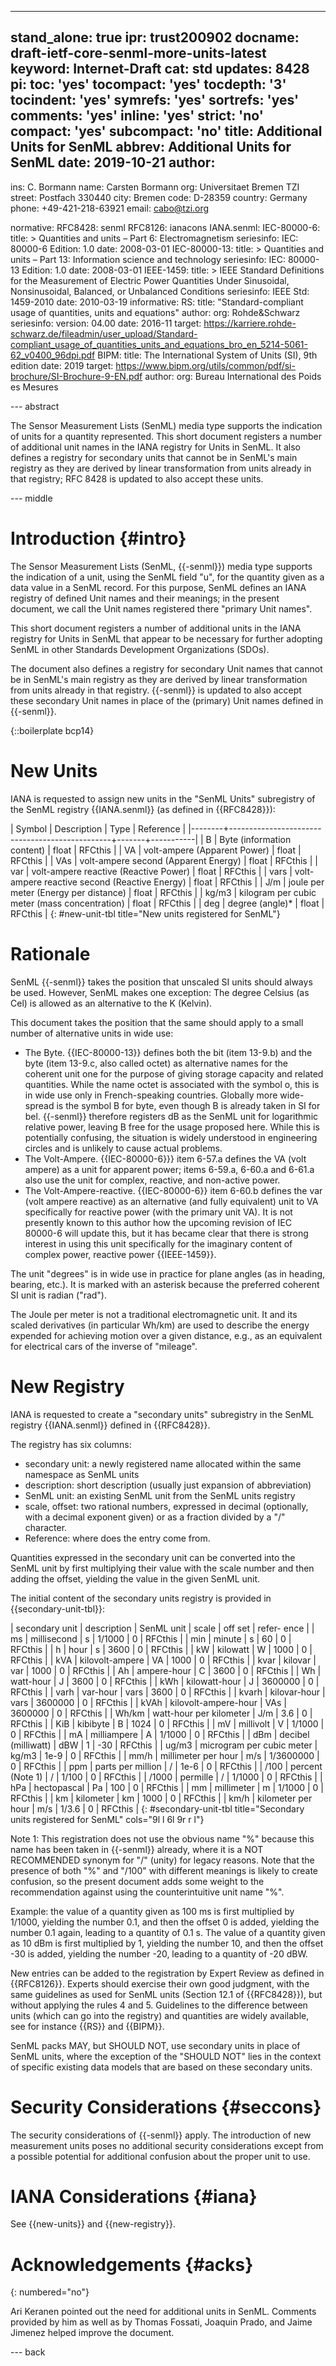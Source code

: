 ---
stand_alone: true
ipr: trust200902
docname: draft-ietf-core-senml-more-units-latest
keyword: Internet-Draft
cat: std
updates: 8428
pi:
  toc: 'yes'
  tocompact: 'yes'
  tocdepth: '3'
  tocindent: 'yes'
  symrefs: 'yes'
  sortrefs: 'yes'
  comments: 'yes'
  inline: 'yes'
  strict: 'no'
  compact: 'yes'
  subcompact: 'no'
title: Additional Units for SenML
abbrev: Additional Units for SenML
date: 2019-10-21
author:
-
  ins: C. Bormann
  name: Carsten Bormann
  org: Universitaet Bremen TZI
  street: Postfach 330440
  city: Bremen
  code: D-28359
  country: Germany
  phone: +49-421-218-63921
  email: cabo@tzi.org

normative:
  RFC8428: senml
  RFC8126: ianacons
  IANA.senml:
  IEC-80000-6:
    title: >
      Quantities and units –
      Part 6: Electromagnetism
    seriesinfo:
      IEC: 80000-6
      Edition: 1.0
    date: 2008-03-01
  IEC-80000-13:
    title: >
      Quantities and units –
      Part 13: Information science and technology
    seriesinfo:
      IEC: 80000-13
      Edition: 1.0
    date: 2008-03-01
  IEEE-1459:
    title: >
      IEEE Standard Definitions for the Measurement of Electric Power
      Quantities Under Sinusoidal, Nonsinusoidal, Balanced, or
      Unbalanced Conditions
    seriesinfo:
      IEEE Std: 1459-2010
    date: 2010-03-19
informative:
  RS:
    title: "Standard-compliant usage of quantities, units and equations"
    author:
      org: Rohde&Schwarz
    seriesinfo:
      version: 04.00
    date: 2016-11
    target:  https://karriere.rohde-schwarz.de/fileadmin/user_upload/Standard-compliant_usage_of_quantities_units_and_equations_bro_en_5214-5061-62_v0400_96dpi.pdf
  BIPM:
    title: The International System of Units (SI), 9th edition
    date: 2019
    target: https://www.bipm.org/utils/common/pdf/si-brochure/SI-Brochure-9-EN.pdf
    author:
      org: Bureau International des Poids es Mesures



--- abstract

The Sensor Measurement Lists (SenML) media type supports the
indication of units for a quantity represented.
This short document registers a number of additional unit names in the
IANA registry for Units in SenML.
It also defines a registry for secondary units that cannot be in SenML's
main registry as they are derived by linear transformation from units
already in that registry; RFC 8428 is updated to also accept these units.

--- middle


# Introduction {#intro}


The Sensor Measurement Lists (SenML, {{-senml}}) media type supports the
indication of a unit, using the SenML field "u", for the quantity
given as a data value in a SenML record.   For this purpose, SenML
defines an IANA registry of defined Unit names and their meanings; in
the present document, we call the Unit names registered there "primary
Unit names".

This short document registers a number of additional units in the IANA
registry for Units in SenML that appear to be
necessary for further adopting SenML in other Standards Development
Organizations (SDOs).

The document also defines a registry for secondary Unit names that
cannot be in SenML's main registry as they are derived by linear
transformation from units already in that registry.  {{-senml}} is
updated to also accept these secondary Unit names in place of the
(primary) Unit names defined in {{-senml}}.

{::boilerplate bcp14}

# New Units

IANA is requested to assign new units in the "SenML Units"
subregistry of the SenML registry {{IANA.senml}} (as defined in {{RFC8428}}):

| Symbol | Description                                    | Type  | Reference |
|--------+------------------------------------------------+-------+-----------|
| B      | Byte (information content)                     | float | RFCthis   |
| VA     | volt-ampere (Apparent Power)                   | float | RFCthis   |
| VAs    | volt-ampere second (Apparent Energy)           | float | RFCthis   |
| var    | volt-ampere reactive (Reactive Power)          | float | RFCthis   |
| vars   | volt-ampere reactive second (Reactive Energy)  | float | RFCthis   |
| J/m    | joule per meter (Energy per distance)          | float | RFCthis   |
| kg/m3  | kilogram per cubic meter (mass concentration)  | float | RFCthis   |
| deg    | degree (angle)*                                | float | RFCthis   |
{: #new-unit-tbl title="New units registered for SenML"}

# Rationale

SenML {{-senml}} takes the position that unscaled SI units should
always be used.  However, SenML makes one exception: The degree
Celsius (as Cel) is allowed as an alternative to the K (Kelvin).

This document takes the position that the same should apply to
a small number of alternative units in wide use:

* The Byte.  {{IEC-80000-13}} defines both the bit (item 13-9.b) and
  the byte (item 13-9.c, also
  called octet) as alternative names for the coherent unit one for the
  purpose of giving storage capacity and related quantities.  While
  the name octet is associated with the symbol o, this is in wide use
  only in French-speaking countries.  Globally more wide-spread is the
  symbol B for byte, even though B is already taken in SI for bel.
  {{-senml}} therefore registers dB as the SenML unit for logarithmic relative
  power, leaving B free for the usage proposed here.  While this is
  potentially confusing, the situation is widely understood in
  engineering circles and is unlikely to cause actual problems.
* The Volt-Ampere. {{IEC-80000-6}}} item 6-57.a defines the VA (volt
  ampere) as a unit for apparent power; items 6-59.a, 6-60.a and
  6-61.a also use the unit for complex, reactive, and non-active
  power.
* The Volt-Ampere-reactive.  {{IEC-80000-6}} item 6-60.b defines the
  var (volt ampere reactive) as an alternative (and fully equivalent)
  unit to VA specifically for reactive power (with the primary unit
  VA).  It is not presently known to this author how the upcoming
  revision of IEC 80000-6 will update this, but it has became clear
  that there is strong interest in using this unit
  specifically for the imaginary content of complex power, reactive
  power {{IEEE-1459}}.

The unit "degrees" is in wide use in practice for plane angles (as
in heading, bearing, etc.).  It is marked with an asterisk because the
preferred coherent SI unit is radian ("rad").

The Joule per meter is not a traditional electromagnetic unit.  It and
its scaled derivatives (in particular Wh/km) are used to describe the
energy expended for achieving motion over a given distance, e.g., as an
equivalent for electrical cars of the inverse of "mileage".


# New Registry

IANA is requested to create a "secondary units"
subregistry in the SenML registry {{IANA.senml}} defined in
{{RFC8428}}.

The registry has six columns:

* secondary unit: a newly registered name allocated within the same
  namespace as SenML units
* description: short description (usually just expansion of abbreviation)
* SenML unit: an existing SenML unit from the SenML units registry
* scale, offset: two rational numbers, expressed in decimal
  (optionally, with a decimal exponent given) or as a
  fraction divided by a "/" character.
* Reference: where does the entry come from.

Quantities expressed in the secondary unit can be converted into the
SenML unit by first multiplying their value with the scale number and
then adding the offset, yielding the value in the given SenML unit.

The initial content of the secondary units registry is provided in {{secondary-unit-tbl}}:

| secondary unit | description                | SenML unit |     scale | off set | refer- ence |
| ms             | millisecond                | s          |    1/1000 |       0 | RFCthis     |
| min            | minute                     | s          |        60 |       0 | RFCthis     |
| h              | hour                       | s          |      3600 |       0 | RFCthis     |
| kW             | kilowatt                   | W          |      1000 |       0 | RFCthis     |
| kVA            | kilovolt-ampere            | VA         |      1000 |       0 | RFCthis     |
| kvar           | kilovar                    | var        |      1000 |       0 | RFCthis     |
| Ah             | ampere-hour                | C          |      3600 |       0 | RFCthis     |
| Wh             | watt-hour                  | J          |      3600 |       0 | RFCthis     |
| kWh            | kilowatt-hour              | J          |   3600000 |       0 | RFCthis     |
| varh           | var-hour                   | vars       |      3600 |       0 | RFCthis     |
| kvarh          | kilovar-hour               | vars       |   3600000 |       0 | RFCthis     |
| kVAh           | kilovolt-ampere-hour       | VAs        |   3600000 |       0 | RFCthis     |
| Wh/km          | watt-hour per kilometer    | J/m        |       3.6 |       0 | RFCthis     |
| KiB            | kibibyte                   | B          |      1024 |       0 | RFCthis     |
| mV             | millivolt                  | V          |    1/1000 |       0 | RFCthis     |
| mA             | milliampere                | A          |    1/1000 |       0 | RFCthis     |
| dBm            | decibel (milliwatt)        | dBW        |         1 |     -30 | RFCthis     |
| ug/m3          | microgram per cubic meter  | kg/m3      |      1e-9 |       0 | RFCthis     |
| mm/h           | millimeter per hour        | m/s        | 1/3600000 |       0 | RFCthis     |
| ppm            | parts per million          | /          |      1e-6 |       0 | RFCthis     |
| /100           | percent (Note 1)           | /          |     1/100 |       0 | RFCthis     |
| /1000          | permille                   | /          |    1/1000 |       0 | RFCthis     |
| hPa            | hectopascal                | Pa         |       100 |       0 | RFCthis     |
| mm             | millimeter                 | m          |    1/1000 |       0 | RFCthis     |
| km             | kilometer                  | km         |      1000 |       0 | RFCthis     |
| km/h           | kilometer per hour         | m/s        |     1/3.6 |       0 | RFCthis     |
{: #secondary-unit-tbl title="Secondary units registered for SenML"
cols="9l l 6l 9r r l"}

Note 1: This registration does not use the obvious name "%" because
this name has been taken in {{-senml}} already, where it is a NOT
RECOMMENDED synonym for "/" (unity) for legacy reasons.  Note that the
presence of both "%" and "/100" with different meanings is likely to
create confusion, so the present document adds some weight to the
recommendation against using the counterintuitive unit name "%".

Example: the value of a quantity given as 100 ms is first multiplied
by 1/1000, yielding the number 0.1, and then the offset 0 is added,
yielding the number 0.1 again, leading to a quantity of 0.1 s.
The value of a quantity given as 10 dBm is first multiplied by 1,
yielding the number 10, and then the offset -30 is added, yielding the
number -20, leading to a quantity of -20 dBW.

New entries can be added to the registration by Expert Review as
defined in {{RFC8126}}.  Experts should exercise their own good
judgment, with the same guidelines as used for SenML units (Section
12.1 of {{RFC8428}}), but without applying the rules 4 and 5.
Guidelines to the difference between units (which can go into the
registry) and quantities are widely available, see for instance {{RS}}
and {{BIPM}}.

<!-- benefits of using the first one: can compare right away, no -->
<!-- normalization step; but normalization is not that hard either -->
SenML packs MAY, but SHOULD NOT, use secondary units in place of SenML
units, where the exception of the "SHOULD NOT" lies in the context of
specific existing data models that are based on these secondary units.

# Security Considerations {#seccons}

The security considerations of {{-senml}} apply.
The introduction of new measurement units poses no additional security
considerations except from a possible potential for additional
confusion about the proper unit to use.

# IANA Considerations {#iana}

See {{new-units}} and {{new-registry}}.

# Acknowledgements {#acks}
{: numbered="no"}

Ari Keranen pointed out the need for additional units in SenML.
Comments provided by him as well as by Thomas Fossati, Joaquin Prado,
and Jaime Jimenez helped improve the document.

--- back
